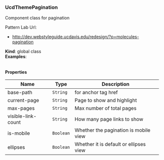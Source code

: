 <a name="UcdThemePagination"></a>

### UcdThemePagination
Component class for pagination

Pattern Lab Url: 
 - http://dev.webstyleguide.ucdavis.edu/redesign/?p=molecules-pagination

**Kind**: global class  
**Examples**: <ucd-theme-pagination
 current-page="50"
 max-pages="100"
 use-hash>
</ucd-theme-pagination>
<ucd-theme-pagination
 current-page="1"
 max-pages="10">
</ucd-theme-pagination>
<ucd-theme-pagination
 current-page="2"
 max-pages="33"
 base-path="/foo/bar/">
</ucd-theme-pagination>  
<ucd-theme-pagination
 current-page="2"
 max-pages="33"
 ellipses=${true}
 base-path="/foo/bar/">
</ucd-theme-pagination>  
<ucd-theme-pagination
 current-page="2"
 max-pages="33"
 is-mobile=${true}
 base-path="/foo/bar/">
</ucd-theme-pagination>  
**Properties**

| Name | Type | Description |
| --- | --- | --- |
| base-path | <code>String</code> | for anchor tag href |
| current-page | <code>String</code> | Page to show and highlight |
| max-pages | <code>String</code> | Max number of total pages |
| visible-link-count | <code>String</code> | How many page links to show |
| is-mobile | <code>Boolean</code> | Whether the pagination is mobile view |
| ellipses | <code>Boolean</code> | Whether it is default or ellipses view|


